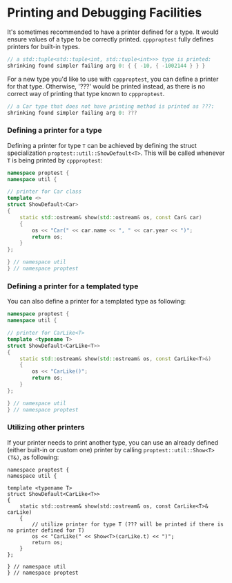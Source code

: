 # Printing and Debugging Facilities

It's sometimes recommended to have a printer defined for a type. It would ensure values of a type to be correctly printed. `cppproptest` fully defines printers for built-in types.

```cpp
// a std::tuple<std::tuple<int, std::tuple<int>>> type is printed:
shrinking found simpler failing arg 0: { { -10, { -1002144 } } }
```

For a new type you'd like to use with `cppproptest`, you can define a printer for that type. Otherwise, '???' would be printed instead, as there is no correct way of printing that type known to `cppproptest`. 

```cpp
// a Car type that does not have printing method is printed as ???:
shrinking found simpler failing arg 0: ???
```
### Defining a printer for a type

Defining a printer for type `T` can be achieved by defining the struct specialization `proptest::util::ShowDefault<T>`. This will be called whenever `T` is being printed by `cppproptest`:

```cpp
namespace proptest {
namespace util {

// printer for Car class
template <>
struct ShowDefault<Car>
{
    static std::ostream& show(std::ostream& os, const Car& car)
    {
        os << "Car(" << car.name << ", " << car.year << ")";
        return os;
    }
};

} // namespace util
} // namespace proptest
```

### Defining a printer for a templated type

You can also define a printer for a templated type as following:

```cpp
namespace proptest {
namespace util {

// printer for CarLike<T>
template <typename T>
struct ShowDefault<CarLike<T>>
{
    static std::ostream& show(std::ostream& os, const CarLike<T>&)
    {
        os << "CarLike()";
        return os;
    }
};

} // namespace util
} // namespace proptest
```


### Utilizing other printers

If your printer needs to print another type, you can use an already defined (either built-in or custom one) printer by calling `proptest::util::Show<T>(T&)`, as following:

```
namespace proptest {
namespace util {

template <typename T>
struct ShowDefault<CarLike<T>>
{
    static std::ostream& show(std::ostream& os, const CarLike<T>& carLike)
    {
        // utilize printer for type T (??? will be printed if there is no printer defined for T)
        os << "CarLike(" << Show<T>(carLike.t) << ")";
        return os;
    }
};

} // namespace util
} // namespace proptest
```
